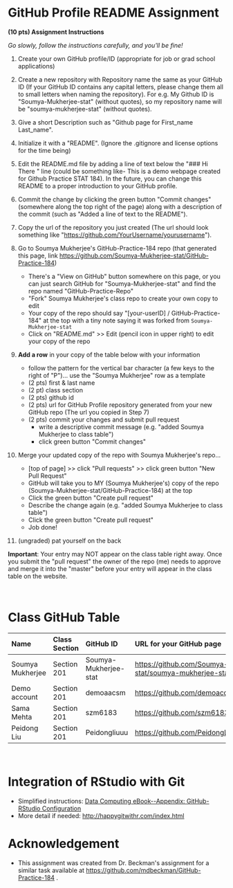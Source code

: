 
# GitHub Profile README Assignment

**(10 pts) Assignment Instructions**

*Go slowly, follow the instructions carefully, and you'll be fine!*

1. Create your own GitHub profile/ID (appropriate for job or grad school applications)  
2. Create a new repository with Repository name the same as your GitHub ID (If your GitHub ID contains any capital letters, please change them all to small letters when naming the repository). For e.g. My Github ID is "Soumya-Mukherjee-stat" (without quotes), so my repository name will be "soumya-mukherjee-stat" (without quotes).
3. Give a short Description such as "Github page for First_name Last_name".
4. Initialize it with a "README". (Ignore the .gitignore and license options for the time being)
5. Edit the README.md file by adding a line of text below the "### Hi There " line (could be something like- This is a demo webpage created for Github Practice STAT 184). In the future, you can change this README to a proper introduction to your GitHub profile.
6. Commit the change by clicking the green button "Commit changes" (somewhere along the top right of the page) along with a description of the commit (such as "Added a line of text to the README").
7. Copy the url of the repository you just created (The url should look something like "https://github.com/YourUsername/yourusername").
8. Go to Soumya Mukherjee's GitHub-Practice-184 repo (that generated this page, link https://github.com/Soumya-Mukherjee-stat/GitHub-Practice-184)  
    - There's a "View on GitHub" button somewhere on this page, or you can just search GitHub for "Soumya-Mukherjee-stat" and find the repo named "GitHub-Practice-Repo"
    - "Fork" Soumya Mukherjee's class repo to create your own copy to edit
    - Your copy of the repo should say "[your-userID] / GitHub-Practice-184" at the top with a tiny note saying it was forked from `Soumya-Mukherjee-stat`
    - Click on "README.md" >> Edit (pencil icon in upper right) to edit your copy of the repo
9. **Add a row** in your copy of the table below with your information 
    - follow the pattern for the vertical bar character (a few keys to the right of "P")... use the "Soumya Mukherjee" row as a template
    - (2 pts) first & last name  
    - (2 pt)  class section
    - (2 pts) github id  
    - (2 pts) url for GitHub Profile repository generated from your new GitHub repo (The url you copied in Step 7)
    - (2 pts) commit your changes and submit pull request
        - write a descriptive commit message (e.g. "added Soumya Mukherjee to class table")
        - click green button "Commit changes"

10. Merge your updated copy of the repo with Soumya Mukherjee's repo...
    - [top of page] >> click "Pull requests" >> click green button "New Pull Request"
    - GitHub will take you to MY (Soumya Mukherjee's) copy of the repo (Soumya-Mukherjee-stat/GitHub-Practice-184) at the top
    - Click the green button "Create pull request"
    - Describe the change again (e.g. "added Soumya Mukherjee to class table")
    - Click the green button "Create pull request"
    - Job done!
11. (ungraded) pat yourself on the back
 
**Important**: Your entry may NOT appear on the class table right away.  Once you submit the "pull request" the owner of the repo (me) needs to approve and merge it into the "master" before your entry will appear in the class table on the website. 

<br>


# Class GitHub Table 

| Name                    | Class Section     | GitHub ID            | URL for your GitHub page                                        |  
|:------------------------|:------------------|:---------------------|:----------------------------------------------------------------|  
| Soumya Mukherjee        | Section 201       | Soumya-Mukherjee-stat| https://github.com/Soumya-Mukherjee-stat/soumya-mukherjee-stat  | 
| Demo account            | Section 201       | demoaacsm            | https://github.com/demoaccsm/demoaccsm                          | 
| Sama Mehta              | Section 201       | szm6183              | https://github.com/szm6183/szm6183                              | 
| Peidong Liu             | Section 201       | Peidongliuuu         | https://github.com/PeidongLiuuu/peidongliuuu                   |
                    





<br>

# Integration of RStudio with Git

- Simplified instructions: [Data Computing eBook--Appendix: GitHub-RStudio Configuration](https://dtkaplan.github.io/DataComputingEbook/appendix-github-rstudio-configuration.html#appendix-github-rstudio-configuration)  
- More detail if needed: <http://happygitwithr.com/index.html>

# Acknowledgement
- This assignment was created from Dr. Beckman's assignment for a similar task available at https://github.com/mdbeckman/GitHub-Practice-184 .
